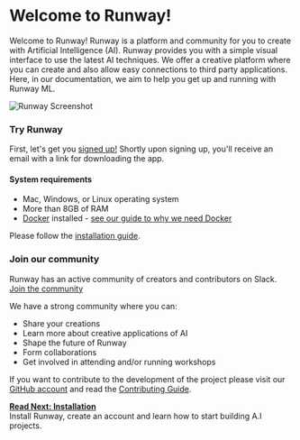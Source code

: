 # Welcome to Runway!

Welcome to Runway! Runway is a platform and community for you to create with Artificial Intelligence (AI). Runway provides you with a simple visual interface to use the latest AI techniques. We offer a creative platform where you can create and also allow easy connections to third party applications. Here, in our documentation, we aim to help you get up and running with Runway ML.

![Runway Screenshot](https://runway.nyc3.digitaloceanspaces.com/documentation/0.2.0/models_directory.jpg)

### Try Runway

First, let's get you [signed up!](https://runwayml.com/) Shortly upon signing up, you'll receive an email with a link for downloading the app.

#### System requirements

* Mac, Windows, or Linux operating system
* More than 8GB of RAM
* [Docker](https://www.docker.com/) installed - [see our guide to why we need Docker](/getting-started/docker)

Please follow the [installation guide](installation.md).

### Join our community

Runway has an active community of creators and contributors on Slack. [Join the community](https://join.slack.com/t/runwayml/shared_invite/enQtNTE2MDg0ODY2MTAzLTc4ZGVkMzE2MjljYzM3ZDRlNjkyMjk4NDZjOWU1ZTRjOTA3N2Y1ZjFiNTJkZTAyMWE0MGZiZjdlMTA1NTdiMzc)

We have a strong community where you can:
* Share your creations
* Learn more about creative applications of AI
* Shape the future of Runway
* Form collaborations
* Get involved in attending and/or running workshops

If you want to contribute to the development of the  project please visit our [GitHub account](https://github.com/runwayml) and read the [Contributing Guide](/#/how-to/contributing).




<p class='next'>
  <b><a href="/#/getting-started/installation">
   Read Next: Installation
  </b></a>
  <br/>
  Install Runway, create an account and learn how to start building A.I projects.
</p>
